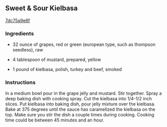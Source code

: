 ## Sweet & Sour Kielbasa

[7dc75a9e8f](http://www.food.com/recipe/sweet-sour-kielbasa-357173)

### Ingredients

 - 32 ounce of grapes, red or green (european type, such as thompson seedless), raw

 - 4 tablespoon of mustard, prepared, yellow

 - 1 pound of kielbasa, polish, turkey and beef, smoked

### Instructions

In a medium bowl pour in the grape jelly and mustard. Stir together. Spray a deep baking dish with cooking spray. Cut the kielbasa into 1/4-1/2 inch slices. Put kielbasa into baking dish, pour jelly mixture over the kielbasa. Bake at 375 degrees until the sauce has caramelized the kielbasa on the top. Make sure you stir the dish a couple times during cooking. Cooking time could be between 45 minutes and an hour.